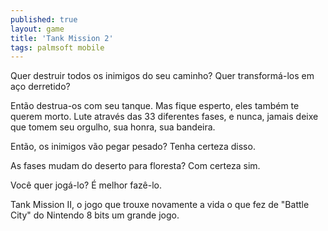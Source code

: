 ```yaml
---
published: true
layout: game
title: 'Tank Mission 2'
tags: palmsoft mobile
---
```

Quer destruir todos os inimigos do seu caminho? Quer transformá-los em aço derretido?

Então destrua-os com seu tanque. Mas fique esperto, eles também te querem morto. Lute através das 33 diferentes fases, e nunca, jamais deixe que tomem seu orgulho, sua honra, sua bandeira.







Então, os inimigos vão pegar pesado?
Tenha certeza disso.

As fases mudam do deserto para floresta?
Com certeza sim.

Você quer jogá-lo?
É melhor fazê-lo.

Tank Mission II, o jogo que trouxe novamente a vida o que fez de "Battle City" do Nintendo 8 bits um grande jogo.





